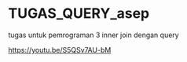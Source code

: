 # TUGAS_QUERY_asep
tugas untuk pemrograman 3 inner join dengan query


https://youtu.be/S5QSv7AU-bM 
